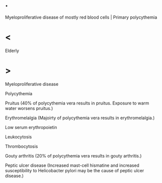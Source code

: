 # .

Myeloproliferative disease of mostly red blood cells | Primary polycythemia

# <

Elderly

# >

Myeloproliferative disease

Polycythemia

Pruitus (40% of polycythemia vera results in pruitus. Exposure to warm water worsens pruitus.)

Erythromelalgia (Majoirty of polycythemia vera results in erythromelalgia.)

Low serum erythropoietin

Leukocytosis

Thrombocytosis

Gouty arthritis (20% of polycythemia vera results in gouty arthritis.)

Peptic ulcer disease (Increased mast-cell hismatine and increased susceptibility to Helicobacter pylori may be the cause of peptic ulcer disease.)
